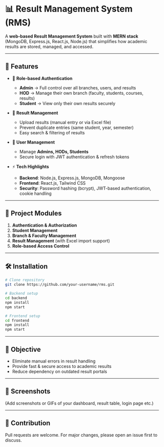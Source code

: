 # 📊 Result Management System (RMS)

A **web-based Result Management System** built with **MERN stack** (MongoDB, Express.js, React.js, Node.js) that simplifies how academic results are stored, managed, and accessed.  

---

## 🚀 Features
- 🔑 **Role-based Authentication**
  - **Admin** → Full control over all branches, users, and results  
  - **HOD** → Manage their own branch (faculty, students, courses, results)  
  - **Student** → View only their own results securely  

- 📂 **Result Management**
  - Upload results (manual entry or via Excel file)  
  - Prevent duplicate entries (same student, year, semester)  
  - Easy search & filtering of results  

- 🏫 **User Management**
  - Manage **Admins, HODs, Students**  
  - Secure login with JWT authentication & refresh tokens  

- ⚡ **Tech Highlights**
  - **Backend**: Node.js, Express.js, MongoDB, Mongoose  
  - **Frontend**: React.js, Tailwind CSS  
  - **Security**: Password hashing (bcrypt), JWT-based authentication, cookie handling  

---

## 📌 Project Modules
1. **Authentication & Authorization**  
2. **Student Management**  
3. **Branch & Faculty Management**  
4. **Result Management** (with Excel import support)  
5. **Role-based Access Control**  

---

## 🛠️ Installation
```bash
# Clone repository
git clone https://github.com/your-username/rms.git

# Backend setup
cd backend
npm install
npm start

# Frontend setup
cd frontend
npm install
npm start
```

---

## 🎯 Objective
- Eliminate manual errors in result handling  
- Provide fast & secure access to academic results  
- Reduce dependency on outdated result portals  

---

## 📸 Screenshots
(Add screenshots or GIFs of your dashboard, result table, login page etc.)  

---

## 🤝 Contribution
Pull requests are welcome. For major changes, please open an issue first to discuss.  
